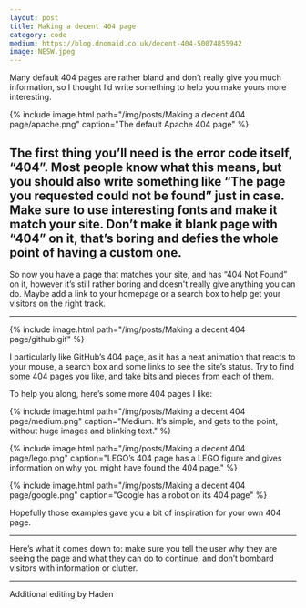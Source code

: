 ```yaml
---
layout: post
title: Making a decent 404 page
category: code
medium: https://blog.dnomaid.co.uk/decent-404-50074855942
image: NESW.jpeg
---
```


Many default 404 pages are rather bland and don’t really give you much information, so I thought I’d write something to help you make yours more interesting.

{% include image.html path="/img/posts/Making a decent 404 page/apache.png" caption="The default Apache 404 page" %}

The first thing you’ll need is the error code itself, “404”. Most people know what this means, but you should also write something like “The page you requested could not be found” just in case. Make sure to use interesting fonts and make it match your site. Don’t make it blank page with “404” on it, that’s boring and defies the whole point of having a custom one.
---

So now you have a page that matches your site, and has “404 Not Found” on it, however it’s still rather boring and doesn't really give anything you can do. Maybe add a link to your homepage or a search box to help get your visitors on the right track.

---

{% include image.html path="/img/posts/Making a decent 404 page/github.gif" %}

I particularly like GitHub’s 404 page, as it has a neat animation that reacts to your mouse, a search box and some links to see the site’s status. Try to find some 404 pages you like, and take bits and pieces from each of them.

To help you along, here’s some more 404 pages I like:

{% include image.html path="/img/posts/Making a decent 404 page/medium.png" caption="Medium. It’s simple, and gets to the point, without huge images and blinking text." %}

{% include image.html path="/img/posts/Making a decent 404 page/lego.png" caption="LEGO’s 404 page has a LEGO figure and gives information on why you might have found the 404 page." %}

{% include image.html path="/img/posts/Making a decent 404 page/google.png" caption="Google has a robot on its 404 page" %}

Hopefully those examples gave you a bit of inspiration for your own 404 page.

---

Here’s what it comes down to: make sure you tell the user why they are seeing the page and what they can do to continue, and don’t bombard visitors with information or clutter.

---

Additional editing by Haden
